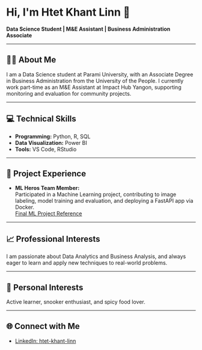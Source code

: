 # Hi, I'm Htet Khant Linn 👋

**Data Science Student | M&E Assistant | Business Administration Associate**

---

## 🧑‍🎓 About Me

I am a Data Science student at Parami University, with an Associate Degree in Business Administration from the University of the People. I currently work part-time as an M&E Assistant at Impact Hub Yangon, supporting monitoring and evaluation for community projects.

---

## 💻 Technical Skills

- **Programming:** Python, R, SQL
- **Data Visualization:** Power BI
- **Tools:** VS Code, RStudio

---

## 🚀 Project Experience

- **ML Heros Team Member:**  
  Participated in a Machine Learning project, contributing to image labeling, model training and evaluation, and deploying a FastAPI app via Docker.  
  [Final ML Project Reference](https://github.com/ML-Summer-School-by-WAI/Practical-ML-by-WAI/tree/330ea5c76e7c0b77b16cf7d7b80cd545b43e0d7a/8_final_proj)

---

## 📈 Professional Interests

I am passionate about Data Analytics and Business Analysis, and always eager to learn and apply new techniques to real-world problems.

---

## 🎱 Personal Interests

Active learner, snooker enthusiast, and spicy food lover.

---

## 🌐 Connect with Me

- [LinkedIn: htet-khant-linn](https://www.linkedin.com/in/htet-khant-linn/)
